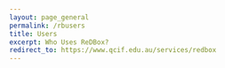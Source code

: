 ```yaml
---
layout: page_general
permalink: /rbusers
title: Users
excerpt: Who Uses ReDBox?
redirect_to: https://www.qcif.edu.au/services/redbox
---
```


